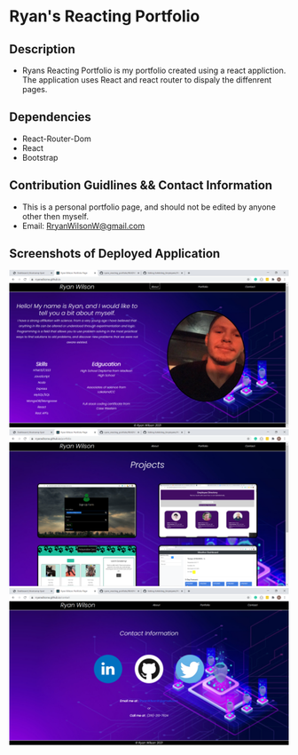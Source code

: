 # Ryan's Reacting Portfolio

## Description
- Ryans Reacting Portfolio is my portfolio created using a react appliction. The application uses React and react router to dispaly the diffenrent pages.

## Dependencies
- React-Router-Dom
- React
- Bootstrap

## Contribution Guidlines && Contact Information
- This is a personal portfolio page, and should not be edited by anyone other then myself.
- Email: RryanWilsonW@gmail.com

## Screenshots of Deployed Application
![Screenshot of Application](./src/assets/imgs/port1.png)
![Screenshot of Application](./src/assets/imgs/pot2.png)
![Screenshot of Application](./src/assets/imgs/port3.png)
